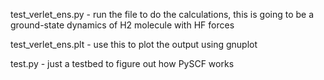 
   test_verlet_ens.py - run the file to do the calculations, this is going to be 
                        a ground-state dynamics of H2 molecule with HF forces

   test_verlet_ens.plt - use this to plot the output using gnuplot

   test.py   - just a testbed to figure out how PySCF works

